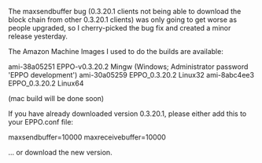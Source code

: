 The maxsendbuffer bug (0.3.20.1 clients not being able to download the block chain from other 0.3.20.1 clients) was only going to get
worse as people upgraded, so I cherry-picked the bug fix and created a minor release yesterday.

The Amazon Machine Images I used to do the builds are available:

  ami-38a05251   EPPO-v0.3.20.2 Mingw    (Windows; Administrator password 'EPPO development')
  ami-30a05259   EPPO_0.3.20.2 Linux32
  ami-8abc4ee3   EPPO_0.3.20.2 Linux64

(mac build will be done soon)

If you have already downloaded version 0.3.20.1, please either add this to your EPPO.conf file:

  maxsendbuffer=10000
  maxreceivebuffer=10000

... or download the new version.
